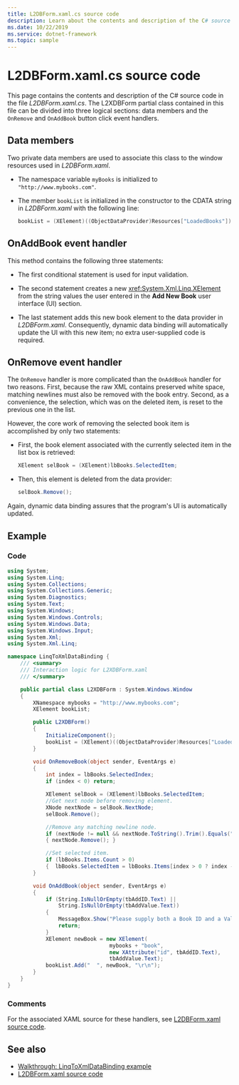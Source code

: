```yaml
---
title: L2DBForm.xaml.cs source code
description: Learn about the contents and description of the C# source code in the file L2DBForm.xaml.cs including tutorials and code examples.
ms.date: 10/22/2019
ms.service: dotnet-framework
ms.topic: sample
---
```

# L2DBForm.xaml.cs source code

This page contains the contents and description of the C# source code in the file *L2DBForm.xaml.cs*. The L2XDBForm partial class contained in this file can be divided into three logical sections: data members and the `OnRemove` and `OnAddBook` button click event handlers.

## Data members

Two private data members are used to associate this class to the window resources used in *L2DBForm.xaml*.

- The namespace variable `myBooks` is initialized to `"http://www.mybooks.com"`.

- The member `bookList` is initialized in the constructor to the CDATA string in *L2DBForm.xaml* with the following line:

    ```csharp
    bookList = (XElement)((ObjectDataProvider)Resources["LoadedBooks"]).Data;
    ```

## OnAddBook event handler

This method contains the following three statements:

- The first conditional statement is used for input validation.

- The second statement creates a new <xref:System.Xml.Linq.XElement> from the string values the user entered in the **Add New Book** user interface (UI) section.

- The last statement adds this new book element to the data provider in *L2DBForm.xaml*. Consequently, dynamic data binding will automatically update the UI with this new item; no extra user-supplied code is required.

## OnRemove event handler

The `OnRemove` handler is more complicated than the `OnAddBook` handler for two reasons. First, because the raw XML contains preserved white space, matching newlines must also be removed with the book entry. Second, as a convenience, the selection, which was on the deleted item, is reset to the previous one in the list.

However, the core work of removing the selected book item is accomplished by only two statements:

- First, the book element associated with the currently selected item in the list box is retrieved:

    ```csharp
    XElement selBook = (XElement)lbBooks.SelectedItem;
    ```

- Then, this element is deleted from the data provider:

    ```csharp
    selBook.Remove();
    ```

Again, dynamic data binding assures that the program's UI is automatically updated.

## Example

### Code

```csharp
using System;
using System.Linq;
using System.Collections;
using System.Collections.Generic;
using System.Diagnostics;
using System.Text;
using System.Windows;
using System.Windows.Controls;
using System.Windows.Data;
using System.Windows.Input;
using System.Xml;
using System.Xml.Linq;

namespace LinqToXmlDataBinding {
    /// <summary>
    /// Interaction logic for L2XDBForm.xaml
    /// </summary>

    public partial class L2XDBForm : System.Windows.Window
    {
        XNamespace mybooks = "http://www.mybooks.com";
        XElement bookList;

        public L2XDBForm()
        {
            InitializeComponent();
            bookList = (XElement)((ObjectDataProvider)Resources["LoadedBooks"]).Data;
        }

        void OnRemoveBook(object sender, EventArgs e)
        {
            int index = lbBooks.SelectedIndex;
            if (index < 0) return;

            XElement selBook = (XElement)lbBooks.SelectedItem;
            //Get next node before removing element.
            XNode nextNode = selBook.NextNode;
            selBook.Remove();

            //Remove any matching newline node.
            if (nextNode != null && nextNode.ToString().Trim().Equals(""))
            { nextNode.Remove(); }

            //Set selected item.
            if (lbBooks.Items.Count > 0)
            {  lbBooks.SelectedItem = lbBooks.Items[index > 0 ? index - 1 : 0]; }
        }

        void OnAddBook(object sender, EventArgs e)
        {
            if (String.IsNullOrEmpty(tbAddID.Text) ||
                String.IsNullOrEmpty(tbAddValue.Text))
            {
                MessageBox.Show("Please supply both a Book ID and a Value!", "Entry Error!");
                return;
            }
            XElement newBook = new XElement(
                                mybooks + "book",
                                new XAttribute("id", tbAddID.Text),
                                tbAddValue.Text);
            bookList.Add("  ", newBook, "\r\n");
        }
    }
}
```

### Comments

For the associated XAML source for these handlers, see [L2DBForm.xaml source code](l2dbform-xaml-source-code.md).

## See also

- [Walkthrough: LinqToXmlDataBinding example](linq-to-xml-data-binding-sample.md)
- [L2DBForm.xaml source code](l2dbform-xaml-source-code.md)
